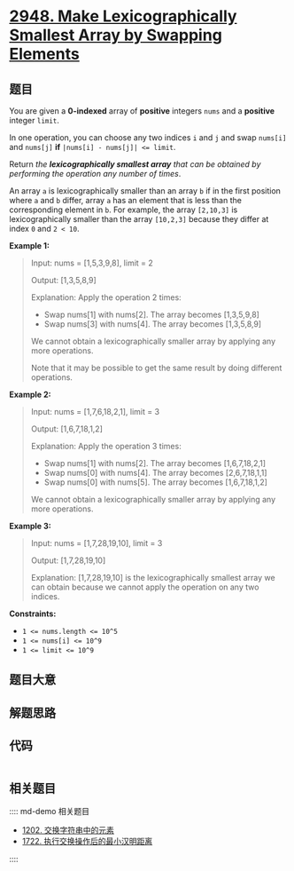 # [2948. Make Lexicographically Smallest Array by Swapping Elements](https://leetcode.com/problems/make-lexicographically-smallest-array-by-swapping-elements/)

## 题目

You are given a **0-indexed** array of **positive** integers `nums` and a
**positive** integer `limit`.

In one operation, you can choose any two indices `i` and `j` and swap
`nums[i]` and `nums[j]` **if** `|nums[i] - nums[j]| <= limit`.

Return _the **lexicographically smallest array** that can be obtained by
performing the operation any number of times_.

An array `a` is lexicographically smaller than an array `b` if in the first
position where `a` and `b` differ, array `a` has an element that is less than
the corresponding element in `b`. For example, the array `[2,10,3]` is
lexicographically smaller than the array `[10,2,3]` because they differ at
index `0` and `2 < 10`.

**Example 1:**

> Input: nums = [1,5,3,9,8], limit = 2
>
> Output: [1,3,5,8,9]
>
> Explanation: Apply the operation 2 times:
>
> - Swap nums[1] with nums[2]. The array becomes [1,3,5,9,8]
> - Swap nums[3] with nums[4]. The array becomes [1,3,5,8,9]
>
> We cannot obtain a lexicographically smaller array by applying any more operations.
>
> Note that it may be possible to get the same result by doing different operations.

**Example 2:**

> Input: nums = [1,7,6,18,2,1], limit = 3
>
> Output: [1,6,7,18,1,2]
>
> Explanation: Apply the operation 3 times:
>
> - Swap nums[1] with nums[2]. The array becomes [1,6,7,18,2,1]
> - Swap nums[0] with nums[4]. The array becomes [2,6,7,18,1,1]
> - Swap nums[0] with nums[5]. The array becomes [1,6,7,18,1,2]
>
> We cannot obtain a lexicographically smaller array by applying any more operations.

**Example 3:**

> Input: nums = [1,7,28,19,10], limit = 3
>
> Output: [1,7,28,19,10]
>
> Explanation: [1,7,28,19,10] is the lexicographically smallest array we can obtain because we cannot apply the operation on any two indices.

**Constraints:**

- `1 <= nums.length <= 10^5`
- `1 <= nums[i] <= 10^9`
- `1 <= limit <= 10^9`

## 题目大意

## 解题思路

## 代码

```javascript

```

## 相关题目

:::: md-demo 相关题目

- [1202. 交换字符串中的元素](https://leetcode.com/problems/smallest-string-with-swaps)
- [1722. 执行交换操作后的最小汉明距离](https://leetcode.com/problems/minimize-hamming-distance-after-swap-operations)

::::
